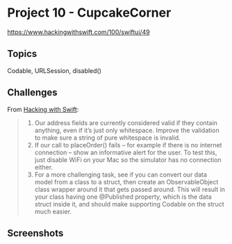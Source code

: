 # Project 10 - CupcakeCorner

https://www.hackingwithswift.com/100/swiftui/49

## Topics

Codable, URLSession, disabled()

## Challenges

From [Hacking with Swift](https://www.hackingwithswift.com/books/ios-swiftui/cupcake-corner-wrap-up):
>1. Our address fields are currently considered valid if they contain anything, even if it’s just only whitespace. Improve the validation to make sure a string of pure whitespace is invalid.
>2. If our call to placeOrder() fails – for example if there is no internet connection – show an informative alert for the user. To test this, just disable WiFi on your Mac so the simulator has no connection either.
>3. For a more challenging task, see if you can convert our data model from a class to a struct, then create an ObservableObject class wrapper around it that gets passed around. This will result in your class having one @Published property, which is the data struct inside it, and should make supporting Codable on the struct much easier.

## Screenshots
